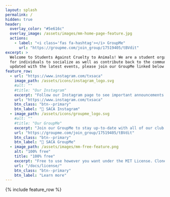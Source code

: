 ```yaml
---
layout: splash
permalink: /
hidden: true
header:
  overlay_color: "#5e616c"
  overlay_image: /assets/images/mm-home-page-feature.jpg
  actions:
    - label: "<i class='fas fa-hashtag'></i> GroupMe"
      url: "https://groupme.com/join_group/17519405/tBVdit"
excerpt: >
  Welcome to Students Against Cruelty to Animals! We are a student organization at UT Austin that provides a space
  for individuals to socialize as well as contribute back to the community by advocating for veganism. To join and stay
  updated with the latest events, please join our GroupMe linked below.<br />
feature_row:
  - url: "https://www.instagram.com/txsaca"
    image_path: /assets/icons/instagram_logo.svg
    #alt: ""
    #title: "Our Instagram"
    excerpt: "Follow our Instagram page to see important announcements!"
    url: "https://www.instagram.com/txsaca"
    btn_class: "btn--primary"
    btn_label: "🔗 SACA Instagram"
  - image_path: /assets/icons/groupme_logo.svg
    #alt: ""
    #title: "Our GroupMe"
    excerpt: "Join our GroupMe to stay up-to-date with all of our club details!"
    url: "https://groupme.com/join_group/17519405/tBVdit"
    btn_class: "btn--primary"
    btn_label: "🔗 SACA GroupMe"
  - image_path: /assets/images/mm-free-feature.png
    alt: "100% free"
    title: "100% free"
    excerpt: "Free to use however you want under the MIT License. Clone it, fork it, customize it... whatever!"
    url: "/docs/license/"
    btn_class: "btn--primary"
    btn_label: "Learn more"      
---
```


{% include feature_row %}